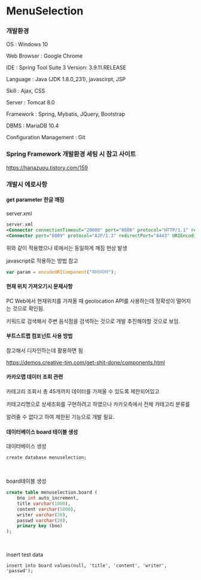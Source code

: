 # MenuSelection

### 개발환경

OS : Windows 10

Web Browser : Google Chrome

IDE : Spring Tool Suite 3 Version: 3.9.11.RELEASE

Language : Java (JDK 1.8.0_231), javascirpt, JSP

Skill : Ajax, CSS

Server : Tomcat 8.0

Framework : Spring, Mybatis, JQuery, Bootstrap

DBMS : MariaDB 10.4

Configuration Management : Git



### Spring Framework 개발환경 세팅 시 참고 사이트

https://hanazuou.tistory.com/159



### 개발시 에로사항



#### get parameter 한글 깨짐

server.xml

~~~xml
server.xml
<Connector connectionTimeout="20000" port="8080" protocol="HTTP/1.1" redirectPort="8443" URIEncoding="UTF-8"/>
<Connector port="8009" protocol="AJP/1.3" redirectPort="8443" URIEncoding="UTF-8"/>
~~~

위와 같이 적용했으나 IE에서는 동일하게 깨짐 현상 발생

javascript로 적용하는 방법 참고

~~~javascript
var param = encodeURIComponent("파라미터");
~~~



#### 현재 위치 가져오기시 문제사항

PC Web에서 현재위치를 가져올 때 geolocation API를 사용하는데 정확성이 떨어지는 것으로 확인됨.

키워드로 검색해서 주변 음식점을 검색하는 것으로 개발 추진해야할 것으로 보임.



#### 부트스트랩 컴포넌트 사용 방법

참고해서 디자인하는데 활용하면 됨

https://demos.creative-tim.com/get-shit-done/components.html



#### 카카오맵 데이터 조회 관련

카테고리 조회시 총 45개까지 데이터를 가져올 수 있도록 제한되어있고

카테고리명으로 상세조회를 구현하려고 하였으나 카카오측에서 전체 카테고리 분류를

알려줄 수 없다고 하여 제한된 기능으로 개발 필요.


#### 데이터베이스 board 테이블 생성

데이터베이스 생성

`create database menuselection;`

<br>

board테이블 생성

```sql
create table menuselection.board (
	bno int auto_increment,
	title varchar(1000),
	content varchar(5000),
	writer varchar(20),
	passwd varchar(20),
	primary key (bno)
);
```

<br>

insert test data

`insert into board values(null, 'title', 'content', 'writer', 'passwd');`
